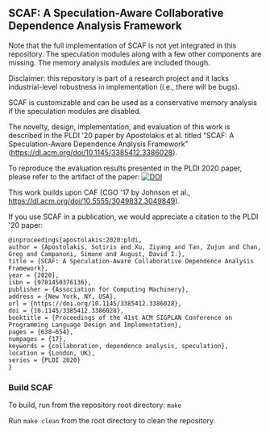## SCAF: A Speculation-Aware Collaborative Dependence Analysis Framework

Note that the full implementation of SCAF is not yet integrated in this repository. The speculation modules along with a few other components are missing. The memory analysis modules are included though.

Disclaimer: this repository is part of a research project and it lacks industrial-level robustness in implementation (i.e., there will be bugs).

SCAF is customizable and can be used as a conservative memory analysis if the speculation modules are disabled.

The novelty, design, implementation, and evaluation of this work is described in the PLDI '20 paper by Apostolakis et al. titled "SCAF: A Speculation-Aware Dependence Analysis Framework" (https://dl.acm.org/doi/10.1145/3385412.3386028).

To reproduce the evaluation results presented in the PLDI 2020 paper, please refer to the artifact of the paper: [![DOI](https://zenodo.org/badge/DOI/10.5281/zenodo.3751586.svg)](https://doi.org/10.5281/zenodo.3751586)

This work builds upon CAF (CGO '17 by Johnson et al., https://dl.acm.org/doi/10.5555/3049832.3049849).

If you use SCAF in a publication, we would appreciate a citation to the PLDI '20 paper:

```
@inproceedings{apostolakis:2020:pldi,
author = {Apostolakis, Sotiris and Xu, Ziyang and Tan, Zujun and Chan, Greg and Campanoni, Simone and August, David I.},
title = {SCAF: A Speculation-Aware Collaborative Dependence Analysis Framework},
year = {2020},
isbn = {9781450376136},
publisher = {Association for Computing Machinery},
address = {New York, NY, USA},
url = {https://doi.org/10.1145/3385412.3386028},
doi = {10.1145/3385412.3386028},
booktitle = {Proceedings of the 41st ACM SIGPLAN Conference on Programming Language Design and Implementation},
pages = {638–654},
numpages = {17},
keywords = {collaboration, dependence analysis, speculation},
location = {London, UK},
series = {PLDI 2020}
}
```

### Build SCAF
To build, run from the repository root directory: `make`

Run `make clean` from the root directory to clean the repository.
